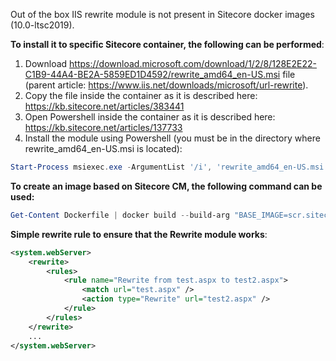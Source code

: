 Out of the box IIS rewrite module is not present in Sitecore docker images (10.0-ltsc2019).

**To install it to specific Sitecore container, the following can be performed**:

1) Download https://download.microsoft.com/download/1/2/8/128E2E22-C1B9-44A4-BE2A-5859ED1D4592/rewrite_amd64_en-US.msi file (parent article: https://www.iis.net/downloads/microsoft/url-rewrite).
2) Copy the file inside the container as it is described here: https://kb.sitecore.net/articles/383441
3) Open Powershell inside the container as it is described here: https://kb.sitecore.net/articles/137733
4) Install the module using Powershell (you must be in the directory where rewrite_amd64_en-US.msi is located):

```powershell
Start-Process msiexec.exe -ArgumentList '/i', 'rewrite_amd64_en-US.msi', '/quiet', '/norestart' -NoNewWindow -Wait
```

**To create an image based on Sitecore CM, the following command can be used:**

```powershell
Get-Content Dockerfile | docker build --build-arg "BASE_IMAGE=scr.sitecore.com/sxp/sitecore-xp1-cm:10.0-ltsc2019" -t spl-cm-with-rewrite-module:10.0-ltsc2019 .
```

**Simple rewrite rule to ensure that the Rewrite module works**:

```xml
<system.webServer>
    <rewrite>
        <rules>
            <rule name="Rewrite from test.aspx to test2.aspx">
                <match url="test.aspx" />
                <action type="Rewrite" url="test2.aspx" />
            </rule>
        </rules>
    </rewrite>
    ...
</system.webServer>
```





